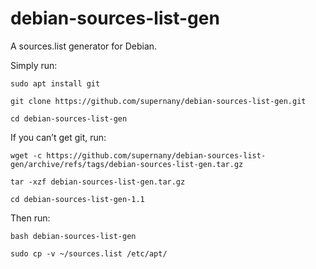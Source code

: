 # debian-sources-list-gen

A sources.list generator for Debian.

Simply run:
```
sudo apt install git
```
```
git clone https://github.com/supernany/debian-sources-list-gen.git
```
```
cd debian-sources-list-gen
```
If you can’t get git, run:
```
wget -c https://github.com/supernany/debian-sources-list-gen/archive/refs/tags/debian-sources-list-gen.tar.gz
```
```
tar -xzf debian-sources-list-gen.tar.gz
```
```
cd debian-sources-list-gen-1.1
```
Then run:
```
bash debian-sources-list-gen
```
```
sudo cp -v ~/sources.list /etc/apt/
```
